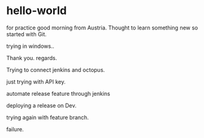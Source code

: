 # hello-world
for practice 
good morning from Austria. Thought to learn something new so started with Git.

trying in windows..

Thank you.
regards.

Trying to connect jenkins and octopus.

just trying with API key.

automate release feature through jenkins

deploying a release on Dev.

trying again with feature branch.

failure.
